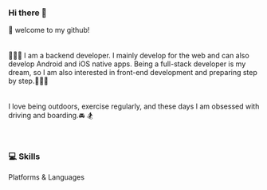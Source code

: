 ### Hi there 👋

🤗 welcome to my github!
<br/>
<br/>
<br/>
👩🏻‍💻 I am a backend developer. 
I mainly develop for the web and can also develop Android and iOS native apps.
Being a full-stack developer is my dream, so I am also interested in front-end development and preparing step by step.🧗🏻‍♀️ 
<br/>
<br/>
<br/>
I love being outdoors, exercise regularly, and these days I am obsessed with driving and boarding.🚘 🏂
<br/>
<br/>
<br/>
### 💻 Skills 

Platforms & Languages
